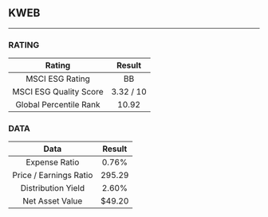 ## KWEB
----
### RATING

|Rating|Result|
|:----:|:---:|
|MSCI ESG Rating|BB|
|MSCI ESG Quality Score|3.32 / 10|
|Global Percentile Rank|10.92|

### DATA

|Data|Result|
|:----:|:---:|
|Expense Ratio|0.76%|
|Price / Earnings Ratio|295.29|
|Distribution Yield|2.60%|
|Net Asset Value|$49.20|

